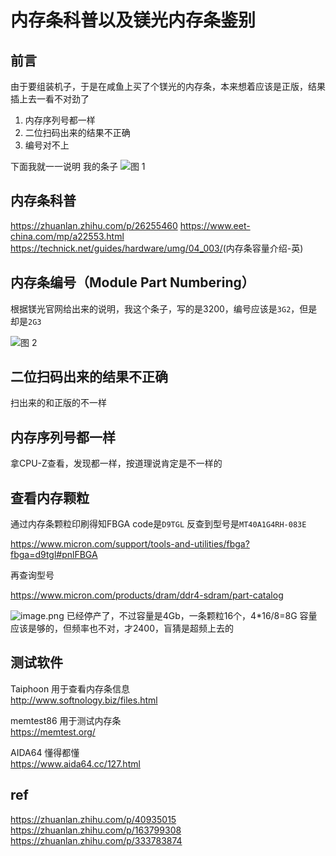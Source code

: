 # 内存条科普以及镁光内存条鉴别



## 前言
由于要组装机子，于是在咸鱼上买了个镁光的内存条，本来想着应该是正版，结果插上去一看不对劲了
1. 内存序列号都一样
2. 二位扫码出来的结果不正确
3. 编号对不上

下面我就一一说明
我的条子
![图 1](https://dlpu.coding.net/p/img/d/img/git/raw/master/a42e10f70934866fc2ea037c8b338bc2dc4ea2b4ffa23acd5003cd3fa434d553.png)  

## 内存条科普
<https://zhuanlan.zhihu.com/p/26255460>
<https://www.eet-china.com/mp/a22553.html>
<https://technick.net/guides/hardware/umg/04_003/>(内存条容量介绍-英)

## 内存条编号（Module Part Numbering）
根据镁光官网给出来的说明，我这个条子，写的是3200，编号应该是`3G2`，但是却是`2G3`

![图 2](https://dlpu.coding.net/p/img/d/img/git/raw/master/f0b7f0b303599ead7d3a5700e6f1a9ba8ff965a59607557f92282eb9a7072f72.png)  

## 二位扫码出来的结果不正确
扫出来的和正版的不一样

## 内存序列号都一样
拿CPU-Z查看，发现都一样，按道理说肯定是不一样的

## 查看内存颗粒
通过内存条颗粒印刷得知FBGA code是`D9TGL`
反查到型号是`MT40A1G4RH-083E`

<https://www.micron.com/support/tools-and-utilities/fbga?fbga=d9tgl#pnlFBGA>

再查询型号

<https://www.micron.com/products/dram/ddr4-sdram/part-catalog>


![image.png](https://tva1.sinaimg.cn/large/007WELPTly1h7s2tluqjpj314709njwb.jpg)
已经停产了，不过容量是4Gb，一条颗粒16个，4*16/8=8G 容量应该是够的，但频率也不对，才2400，盲猜是超频上去的

## 测试软件

Taiphoon  用于查看内存条信息  
<http://www.softnology.biz/files.html>  

memtest86 用于测试内存条  
<https://memtest.org/>

AIDA64    懂得都懂  
<https://www.aida64.cc/127.html>


## ref
<https://zhuanlan.zhihu.com/p/40935015>
<https://zhuanlan.zhihu.com/p/163799308>
<https://zhuanlan.zhihu.com/p/333783874>




